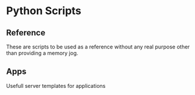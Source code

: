 # Python Scripts

## Reference
These are scripts to be used as a reference without any real purpose other than providing a memory jog.

## Apps
Usefull server templates for applications

